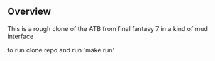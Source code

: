 ## Overview
This is a rough clone of the ATB from final fantasy 7 in a kind of mud interface

to run clone repo and run 'make run'
